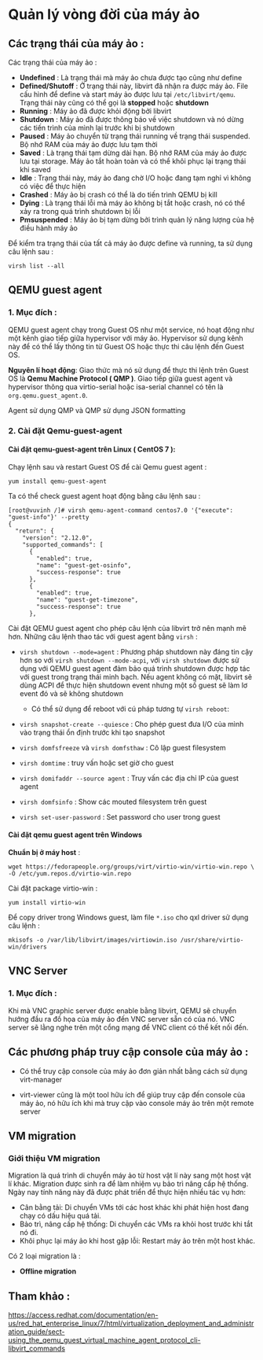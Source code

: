# Quản lý vòng đời của máy ảo

## Các trạng thái của máy ảo :

Các trạng thái của máy ảo :

- **Undefined** : Là trạng thái mà máy ảo chưa được tạo cũng như define
- **Defined/Shutoff** : Ở trạng thái này, libvirt đã nhận ra được máy ảo. File cấu hình để define và start máy ảo được lưu tại ``/etc/libvirt/qemu``. Trạng thái này cũng có thể gọi là **stopped** hoặc **shutdown**
- **Running** : Máy ảo đã được khỏi động bởi libvirt
- **Shutdown** : Máy ảo đã được thông báo về việc shutdown và nó dừng các tiến trình của mình lại trước khi bị shutdown
- **Paused** : Máy ảo chuyển từ trạng thái running về trạng thái suspended. Bộ nhớ RAM của máy ảo được lưu tạm thời
- **Saved** : Là trạng thái tạm dừng dài hạn. Bộ nhớ RAM của máy ảo được lưu tại storage. Máy ảo tắt hoàn toàn và có thể khôi phục lại trạng thái khi saved
- **Idle** : Trạng thái này, máy ảo đang chờ I/O hoặc đang tạm nghỉ vì không có việc để thực hiện
- **Crashed** : Máy ảo bị crash có thể là do tiến trình QEMU bị kill
- **Dying** : Là trạng thái lỗi mà máy ảo không bị tắt hoặc crash, nó có thể xảy ra trong quá trình shutdown bị lỗi
- **Pmsuspended** : Máy ảo bị tạm dừng bởi trình quản lý năng lượng của hệ điều hành máy ảo

Để kiểm tra trạng thái của tất cả máy ảo được define và running, ta sử dụng câu lệnh sau :

``virsh list --all``

## QEMU guest agent

### 1. Mục đích :

QEMU guest agent chạy trong Guest OS như một service, nó hoạt động như một kênh giao tiếp giữa hypervisor với máy ảo. Hypervisor sử dụng kênh này để có thể lấy thông tin từ Guest OS hoặc thực thi câu lệnh đến Guest OS.

**Nguyên lí hoạt động**: Giao thức mà nó sử dụng để thực thi lệnh trên Guest OS là **Qemu Machine Protocol ( QMP )**. Giao tiếp giữa guest agent và hypervisor thông qua virtio-serial hoặc isa-serial channel có tên là ``org.qemu.guest_agent.0``. 

Agent sử dụng QMP và QMP sử dụng JSON formatting

### 2. Cài đặt Qemu-guest-agent
#### Cài đặt qemu-guest-agent trên Linux ( CentOS 7 ):

Chạy lệnh sau và restart Guest OS để cài Qemu guest agent :

``yum install qemu-guest-agent``

  Ta có thể check guest agent hoạt động bằng câu lệnh sau :

```
[root@vuvinh /]# virsh qemu-agent-command centos7.0 '{"execute": "guest-info"}' --pretty
{
  "return": {
    "version": "2.12.0",
    "supported_commands": [
      {
        "enabled": true,
        "name": "guest-get-osinfo",
        "success-response": true
      },
      {
        "enabled": true,
        "name": "guest-get-timezone",
        "success-response": true
      },
```

Cài đặt QEMU guest agent cho phép câu lệnh của libvirt trở nên mạnh mẽ hơn. Những câu lệnh thao tác với guest agent bằng ``virsh`` : 

- ``virsh shutdown --mode=agent`` : Phương pháp shutdown này đáng tin cậy hơn so với ``virsh shutdown --mode-acpi``, với ``virsh shutdown`` được sử dụng với QEMU guest agent đảm bảo quá trình shutdown được hợp tác với guest trong trạng thái minh bạch. Nếu agent không có mặt, libvirt sẽ dùng ACPI để thực hiện shutdown event nhưng một số guest sẽ làm lơ event đó và sẽ không shutdown

  - Có thể sử dụng để reboot với cú pháp tương tự ``virsh reboot``:

- ``virsh snapshot-create --quiesce`` : Cho phép guest đưa I/O của mình vào trạng thái ổn định trước khi tạo snapshot
- ``virsh domfsfreeze`` và ``virsh domfsthaw`` : Cô lập guest filesystem
- ``virsh domtime`` : truy vấn hoặc set giờ cho guest
- ``virsh domifaddr --source agent`` : Truy vấn các địa chỉ IP của guest agent
- ``virsh domfsinfo`` : Show các mouted filesystem trên guest
- ``virsh set-user-password`` : Set password cho user trong guest

#### Cài đặt qemu guest agent trên Windows

**Chuẩn bị ở máy host** :

``wget https://fedorapeople.org/groups/virt/virtio-win/virtio-win.repo \ -O /etc/yum.repos.d/virtio-win.repo``

Cài đặt package virtio-win : 

``yum install virtio-win`` 

Để copy driver trong Windows guest, làm file ``*.iso`` cho qxl driver sử dụng câu lệnh : 

``mkisofs -o /var/lib/libvirt/images/virtiowin.iso /usr/share/virtio-win/drivers``

## VNC Server

### 1. Mục đích :

Khi mà VNC graphic server được enable bằng libvirt, QEMU sẽ chuyển hướng đầu ra đồ họa của máy ảo đến VNC server sẵn có của nó. VNC server sẽ lằng nghe trên một cổng mạng để VNC client có thể kết nối đến.


## Các phương pháp truy cập console của máy ảo :

- Có thể truy cập console của máy ảo đơn giản nhất bằng cách sử dụng virt-manager

- virt-viewer cũng là một tool hữu ích để giúp truy cập đến console của máy ảo, nó hữu ích khi mà truy cập vào console máy ảo trên một remote server

## VM migration

### Giới thiệu VM migration

Migration là quá trình di chuyển máy ảo từ host vật lí này sang một host vật lí khác. Migration được sinh ra để làm nhiệm vụ bảo trì nâng cấp hệ thống. Ngày nay tính năng này đã được phát triển để thực hiện nhiều tác vụ hơn:

- Cân bằng tải: Di chuyển VMs tới các host khác khi phát hiện host đang chạy có dấu hiệu quá tải.
- Bảo trì, nâng cấp hệ thống: Di chuyển các VMs ra khỏi host trước khi tắt nó đi.
- Khôi phục lại máy ảo khi host gặp lỗi: Restart máy ảo trên một host khác.

Có 2 loại migration là : 

- **Offline migration**

## Tham khảo :

https://access.redhat.com/documentation/en-us/red_hat_enterprise_linux/7/html/virtualization_deployment_and_administration_guide/sect-using_the_qemu_guest_virtual_machine_agent_protocol_cli-libvirt_commands

